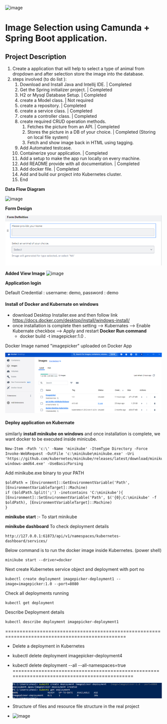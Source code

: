    ![image](https://github.com/shasibhusanJena/ImagePicker/assets/23555157/60aff1e9-851e-417e-8d65-4744fa53dcd4)


# Image Selection using Camunda + Spring Boot application.

## Project Description
1. Create a application that will help to select a type of animal from dropdown and after selection store the image into the database.
2. steps involved (to do list ):
   1. Download and Install Java and Intellij IDE. | Completed
   2. Get the Spring initializer project. | Completed 
   3. H2 or Mysql Database Setup. | Completed 
   4. create a Model class. | Not required 
   5. create a repository. | Completed 
   6. create a service class. | Completed 
   7. create a controller class. | Completed 
   8. create required CRUD operation methods. 
      1. Fetches the picture from an API. | Completed
      2. Stores the picture in a DB of your choice. | Completed (Storing on local file system)
      3. Fetch and show image back in HTML using tagging.
   9. Add Automated testcase.
   10. Containerize your application. | Completed
   11. Add a setup to make the app run locally on every machine.
   12. Add README provide with all documentation. | Completed 
   13. Add docker file. | Completed
   14. Add and build our project into Kubernetes cluster.
   15. End

**Data Flow Diagram**

![image](https://github.com/shasibhusanJena/ImagePicker/assets/23555157/59c278f3-a964-40e3-be45-c43b8d8773b6)

**Form Design**

![img.png](img.png)

**Added View Image**
![image](https://github.com/shasibhusanJena/ImagePicker/assets/23555157/540269ab-3338-4653-a23e-1b78b185d1de)

**Application login**

Default Credential : username: demo, password : demo

#### Install of Docker and Kubernate on windows
- download Desktop Installer.exe and then follow link
  https://docs.docker.com/desktop/install/windows-install/
- once installation is complete then setting --> Kubernates --> Enable Kubernate checkbox --> Apply and restart
**Docker Run command** 
   - docker build -t imagepicker:1.0 .

Docker Image named "imagepicker" uploaded on Docker App 

![img_3.png](img_3.png)

#### **Deploy application on Kubernate**
similarly **install minikube on windows** and once installation is complete, we want docker to be executed inside minicube.

    New-Item -Path 'c:\' -Name 'minikube' -ItemType Directory -Force
    Invoke-WebRequest -OutFile 'c:\minikube\minikube.exe' -Uri 'https://github.com/kubernetes/minikube/releases/latest/download/minikube-windows-amd64.exe' -UseBasicParsing

Add minikube.exe binary to your PATH

    $oldPath = [Environment]::GetEnvironmentVariable('Path', [EnvironmentVariableTarget]::Machine)
    if ($oldPath.Split(';') -inotcontains 'C:\minikube'){
    [Environment]::SetEnvironmentVariable('Path', $('{0};C:\minikube' -f $oldPath), [EnvironmentVariableTarget]::Machine)
    }

**minikube start** :- To start minikube

**minikube dashboard** To check deployment details

    http://127.0.0.1:61873/api/v1/namespaces/kubernetes-dashboard/services/

Below command is to run the docker image inside Kubernetes. (power shell)
 
    minikube start --driver=docker
  
Next create Kubernetes service object and deployment with port no 
     
    kubectl create deployment imagepicker-deployment1 --image=imagepicker:1.0 --port=8080
Check all deployments running

    kubectl get deployment
Describe Deployment details

    kubectl describe deployment imagepicker-deployment1


================================================================================================

- Delete a deployment in Kubernetes
- kubectl delete deployment imagepicker-deployment4
- kubectl delete deployment --all --all-namespaces=true
=============================================================================================

- ![img_1.png](img_1.png)



- Structure of files and resource file structure in the real project
  
- ![image](https://github.com/shasibhusanJena/ImagePicker/assets/23555157/e66fd048-302d-47ff-8de7-833b94615306)


